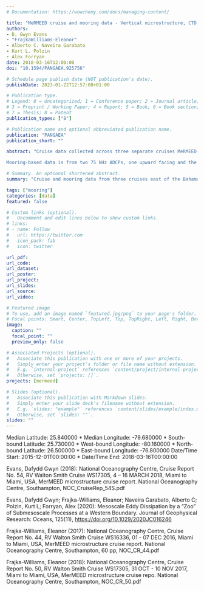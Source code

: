 ```yaml
---
# Documentation: https://wowchemy.com/docs/managing-content/

title: "MeRMEED cruise and mooring data - Vertical microstructure, CTD, vessel mounted ADCP, moored ADCP, 2016-2018"
authors: 
- D. Gwyn Evans
- "FrajkaWilliams-Eleanor"
- Alberto C. Naveira Garabato
- Kurt L. Polzin
- Alex Forryan
date: 2018-03-16T12:00:00
doi: "10.1594/PANGAEA.925756"

# Schedule page publish date (NOT publication's date).
publishDate: 2023-01-22T12:57:08+01:00

# Publication type.
# Legend: 0 = Uncategorized; 1 = Conference paper; 2 = Journal article;
# 3 = Preprint / Working Paper; 4 = Report; 5 = Book; 6 = Book section;
# 7 = Thesis; 8 = Patent
publication_types: ["8"]

# Publication name and optional abbreviated publication name.
publication: "PANGAEA"
publication_short: ""

abstract: "Cruise data collected across three separate cruises MeRMEED-1 (WS16336; 1-7 December 2016), MeRMEED-2 (WS17305; 31 October - 10 November 2017) and MeRMEED-3 (WS18066; 4-16 March 2018). All cruises were aboard the R/V F. G. Walton Smith. Cruise region: 76.5W-77.2W, 26.15N-26.8N. Cruises consisted of zonal tethered vertical microstructure profiler (VMP) and vessel mounted acoustic Doppler current profiler (ADCP) surveys, yielding sections of the turbulent dissipation rate (units: W/kg) and zonal and meridional velocity (units: m/s). The VMP used was the tethered Rockland Scientific International VMP-2000, and the ADCP was a vessel-mounted RDI 75 kHz Ocean Surveyor ADCP configured and run through the University of Hawai'i Data Acquisition System (UHDAS) software suite. The VMP was also mounted with a CTD (conductivity-temperature-depth) sensor package, including SBE-3 and SBE-4 sensors. The CTD data was processed according to the manufacturer specifications, using recommended values for the cell thermal mass coefficients (alpha=0.03 and beta=7.0). Files are named as follows: WSxxxxx_CTD.mat, WSxxxxx_vmp_all.mat and WSxxxxx_os75nb.nc for CTD, VMP and ADCP data respectively.

Mooring-based data is from two 75 kHz ADCPs, one upward facing and the other downward facing, mounted at approximately 700 m on the RAPID/MOCHA (Rapid Climate Change / Meridional Overturning Circulation and Heat flux Array) mooring WB1 at 76.8W and 26.5N. This configuration gave full depth meridional and zonal velocity profiles (units: m/s) in a water depth of approximately 1300 m. The data spanned December 2015 to March 2017. The data are binned in 16 m depth bins and are bin averaged into 1 hour time bins. File name: WB1_adcp_UV_1hr.mat."

# Summary. An optional shortened abstract.
summary: "Cruise and mooring data from three cruises east of the Bahamas, 1-7 Dec 2016, 31 Oct - 10 Nov 2017 and 4-16 Mar 2018."

tags: ["mooring"]
categories: [data]
featured: false

# Custom links (optional).
#   Uncomment and edit lines below to show custom links.
# links:
# - name: Follow
#   url: https://twitter.com
#   icon_pack: fab
#   icon: twitter

url_pdf:
url_code:
url_dataset:
url_poster:
url_project:
url_slides:
url_source:
url_video:

# Featured image
# To use, add an image named `featured.jpg/png` to your page's folder. 
# Focal points: Smart, Center, TopLeft, Top, TopRight, Left, Right, BottomLeft, Bottom, BottomRight.
image:
  caption: ""
  focal_point: ""
  preview_only: false

# Associated Projects (optional).
#   Associate this publication with one or more of your projects.
#   Simply enter your project's folder or file name without extension.
#   E.g. `internal-project` references `content/project/internal-project/index.md`.
#   Otherwise, set `projects: []`.
projects: [mermeed]

# Slides (optional).
#   Associate this publication with Markdown slides.
#   Simply enter your slide deck's filename without extension.
#   E.g. `slides: "example"` references `content/slides/example/index.md`.
#   Otherwise, set `slides: ""`.
slides: ""
---
```

Median Latitude: 25.840000 * Median Longitude: -79.680000 * South-bound Latitude: 25.730000 * West-bound Longitude: -80.160000 * North-bound Latitude: 26.500000 * East-bound Longitude: -76.800000
Date/Time Start: 2015-12-01T00:00:00 * Date/Time End: 2018-03-16T00:00:00

Evans, Dafydd Gwyn (2018): National Oceanography Centre, Cruise Report No. 54, RV Walton Smith Cruise WS17305, 4 – 16 MARCH 2018, Miami to Miami, USA, MerMEED microstructure cruise report. National Oceanography Centre, Southampton, NOC_CruiseRep_54S.pdf

Evans, Dafydd Gwyn; Frajka-Williams, Eleanor; Naveira Garabato, Alberto C; Polzin, Kurt L; Forryan, Alex (2020): Mesoscale Eddy Dissipation by a “Zoo” of Submesoscale Processes at a Western Boundary. Journal of Geophysical Research: Oceans, 125(11), https://doi.org/10.1029/2020JC016246

Frajka-Williams, Eleanor (2017): National Oceanography Centre, Cruise Report No. 44, RV Walton Smith Cruise WS16336, 01 - 07 DEC 2016, Miami to Miami, USA, MerMEED microstructure cruise report. National Oceanography Centre, Southampton, 60 pp, NOC_CR_44.pdf

Frajka-Williams, Eleanor (2018): National Oceanography Centre, Cruise Report No. 50, RV Walton Smith Cruise WS17305, 31 OCT - 10 NOV 2017, Miami to Miami, USA, MerMEED microstructure cruise repo. National Oceanography Centre, Southampton, NOC_CR_50.pdf